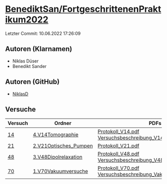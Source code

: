 # [BenediktSan/FortgeschrittenenPraktikum2022](https://github.com/BenediktSan/FortgeschrittenenPraktikum2022)

Letzter Commit: 10.06.2022 17:26:09

## Autoren (Klarnamen)
- Niklas Düser
- Benedikt Sander

## Autoren (GitHub)
- [NiklasD](https://github.com/NiklasD)

## Versuche

|       Versuch        |                                                                     Ordner                                                                      |                                                                                                                                                                                                                                   PDFs                                                                                                                                                                                                                                    |
|----------------------|-------------------------------------------------------------------------------------------------------------------------------------------------|---------------------------------------------------------------------------------------------------------------------------------------------------------------------------------------------------------------------------------------------------------------------------------------------------------------------------------------------------------------------------------------------------------------------------------------------------------------------------|
|[14](../../versuch/14)|[4.V14Tomographie](https://github.com/BenediktSan/FortgeschrittenenPraktikum2022/tree/master/Versuche%20Semester%20VI/4.V14Tomographie)          |[Protokoll_V14.pdf](https://docs.google.com/viewer?url=https://raw.githubusercontent.com/BenediktSan/FortgeschrittenenPraktikum2022/master/Versuche%20Semester%20VI/4.V14Tomographie/Protokoll_V14.pdf)<br/>[Versuchsbeschreibung_V14.pdf](https://docs.google.com/viewer?url=https://raw.githubusercontent.com/BenediktSan/FortgeschrittenenPraktikum2022/master/Versuche%20Semester%20VI/4.V14Tomographie/Versuchsbeschreibung_V14.pdf)                                  |
|[21](../../versuch/21)|[2.V21Optisches_Pumpen](https://github.com/BenediktSan/FortgeschrittenenPraktikum2022/tree/master/Versuche%20Semester%20VI/2.V21Optisches_Pumpen)|[Protokoll_V21.pdf](https://docs.google.com/viewer?url=https://raw.githubusercontent.com/BenediktSan/FortgeschrittenenPraktikum2022/master/Versuche%20Semester%20VI/2.V21Optisches_Pumpen/Protokoll_V21.pdf)                                                                                                                                                                                                                                                               |
|[48](../../versuch/48)|[3.V48Dipolrelaxation](https://github.com/BenediktSan/FortgeschrittenenPraktikum2022/tree/master/Versuche%20Semester%20VI/3.V48Dipolrelaxation)  |[Protokoll_V48.pdf](https://docs.google.com/viewer?url=https://raw.githubusercontent.com/BenediktSan/FortgeschrittenenPraktikum2022/master/Versuche%20Semester%20VI/3.V48Dipolrelaxation/Protokoll_V48.pdf)<br/>[Versuchsbeschreibung_V48.pdf](https://docs.google.com/viewer?url=https://raw.githubusercontent.com/BenediktSan/FortgeschrittenenPraktikum2022/master/Versuche%20Semester%20VI/3.V48Dipolrelaxation/Versuchsbeschreibung_V48.pdf)                          |
|[70](../../versuch/70)|[1.V70Vakuumversuche](https://github.com/BenediktSan/FortgeschrittenenPraktikum2022/tree/master/Versuche%20Semester%20VI/1.V70Vakuumversuche)    |[Protokoll_V70.pdf](https://docs.google.com/viewer?url=https://raw.githubusercontent.com/BenediktSan/FortgeschrittenenPraktikum2022/master/Versuche%20Semester%20VI/1.V70Vakuumversuche/Protokoll_V70.pdf)<br/>[Versuchsbeschreibung_Vakuumversuch_V70.pdf](https://docs.google.com/viewer?url=https://raw.githubusercontent.com/BenediktSan/FortgeschrittenenPraktikum2022/master/Versuche%20Semester%20VI/1.V70Vakuumversuche/Versuchsbeschreibung_Vakuumversuch_V70.pdf)|
